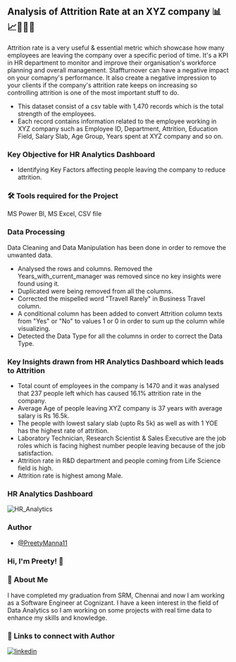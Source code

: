 ## Analysis of Attrition Rate at an XYZ company 📊📈👨🏻‍💻

Attrition rate is a very useful & essential metric which showcase how many employees are leaving the company over a specific period of time. It's a KPI in HR department to monitor and improve their organisation's workforce planning and overall management. Staffturnover can have a negative impact on your comapny's performance. It also create a negative impression to your clients if the company's attrition rate keeps on increasing so controlling attrition is one of the most important stuff to do.

* This dataset consist of a csv table with 1,470 records which is the total strength of the employees.
* Each record contains information related to the employee working in XYZ company such as Employee ID, Department, Attrition, Education Field, Salary Slab, Age Group, Years spent at XYZ company and so on.


### Key Objective for HR Analytics Dashboard

* Identifying Key Factors affecting people leaving the company to reduce attrition.



### 🛠 Tools required for the Project
MS Power BI, MS Excel, CSV file



### Data Processing

Data Cleaning and Data Manipulation has been done in order to remove the unwanted data.

* Analysed the rows and columns. Removed the Years_with_current_manager was removed since no key insights were found using it.
* Duplicated were being removed from all the columns.
* Corrected the mispelled word "Travell Rarely" in Business Travel column.
* A conditional column has been added to convert Attrition column texts from "Yes" or "No" to values 1 or 0 in order to sum up the column while visualizing.
* Detected the Data Type for all the columns in order to correct the Data Type.



### Key Insights drawn from HR Analytics Dashboard which leads to Attrition

* Total count of employees in the company is 1470 and it was analysed that 237 people left which has caused 16.1% attrition rate in the company.
* Average Age of people leaving XYZ company is 37 years with average salary is Rs 16.5k.
* The people with lowest salary slab (upto Rs 5k) as well as with 1 YOE  has the highest rate of attrition.
* Laboratory Technician, Research Scientist & Sales Executive are the job roles which is facing highest number people leaving because of the job satisfaction.
* Attrition rate in R&D department and people coming from Life Science field is high.
* Attrition rate is highest among Male.



### HR Analytics Dashboard

![HR_Analytics](https://user-images.githubusercontent.com/61684282/229077453-0935fa09-54b1-4fa2-b00c-4837f7d31616.png)



### Author
- [@PreetyManna11](https://github.com/PreetyManna11)

### Hi, I'm Preety! 👋

### 🚀 About Me
I have completed my graduation from SRM, Chennai and now I am working as a Software Engineer at Cognizant. I have a keen interest in the field of Data Analytics so I am working on some projects with real time data to enhance my skills and knowledge.

### 🔗 Links to connect with Author
[![linkedin](https://img.shields.io/badge/linkedin-0A66C2?style=for-the-badge&logo=linkedin&logoColor=white)](https://www.linkedin.com/in/preety-manna-687a73194/) 


